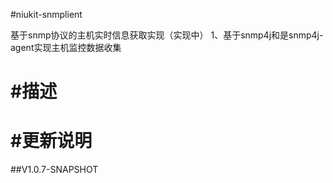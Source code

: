 
#niukit-snmplient

基于snmp协议的主机实时信息获取实现（实现中）
1、基于snmp4j和是snmp4j-agent实现主机监控数据收集

#描述
======================================================================

#更新说明
======================================================================

##V1.0.7-SNAPSHOT




